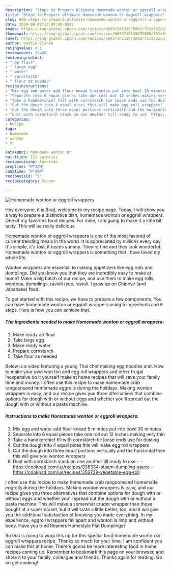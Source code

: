 ```yaml
---
description: "Steps to Prepare Ultimate Homemade wonton or eggroll wrappers"
title: "Steps to Prepare Ultimate Homemade wonton or eggroll wrappers"
slug: 690-steps-to-prepare-ultimate-homemade-wonton-or-eggroll-wrappers
date: 2020-08-02T13:09:00.028Z
image: https://img-global.cpcdn.com/recipes/6693716133675008/751x532cq70/homemade-wonton-or-eggroll-wrappers-recipe-main-photo.jpg
thumbnail: https://img-global.cpcdn.com/recipes/6693716133675008/751x532cq70/homemade-wonton-or-eggroll-wrappers-recipe-main-photo.jpg
cover: https://img-global.cpcdn.com/recipes/6693716133675008/751x532cq70/homemade-wonton-or-eggroll-wrappers-recipe-main-photo.jpg
author: Hattie Clarke
ratingvalue: 4.1
reviewcount: 38468
recipeingredient:
- " ap flour"
- " large egg"
- " water"
- " cornstarch"
- " flour as needed"
recipeinstructions:
- "Mix egg and water add flour knead 5 minutes put into bowl 30 minutes"
- "Separate into 6 equal pieces take one roll out 12 inches making very thin"
- "Take a handkerchief fill with cornstarch tie loose ends use for dusting"
- "Cut the dough into 4 equal pices this will make egg roll wrappers"
- "Cut the dough into three equal portions vertically and the horizontal then this will give you wonton wrappers"
- "Dust with cornstarch stack on one another till ready to use  https://cookpad.com/us/recipes/338334-steam-dumpling-sauce https://cookpad.com/us/recipes/356729-vegetable-egg-roll"
categories:
- Recipe
tags:
- homemade
- wonton
- or

katakunci: homemade wonton or 
nutrition: 111 calories
recipecuisine: American
preptime: "PT33M"
cooktime: "PT40M"
recipeyield: "3"
recipecategory: Dinner

---
```



![Homemade wonton or eggroll wrappers](https://img-global.cpcdn.com/recipes/6693716133675008/751x532cq70/homemade-wonton-or-eggroll-wrappers-recipe-main-photo.jpg)

Hey everyone, it is Brad, welcome to my recipe page. Today, I will show you a way to prepare a distinctive dish, homemade wonton or eggroll wrappers. One of my favorites food recipes. For mine, I am going to make it a little bit tasty. This will be really delicious.

Homemade wonton or eggroll wrappers is one of the most favored of current trending meals in the world. It is appreciated by millions every day. It's simple, it's fast, it tastes yummy. They're fine and they look wonderful. Homemade wonton or eggroll wrappers is something that I have loved my whole life.

Wonton wrappers are essential to making appetizers like egg rolls and dumplings. Did you know you that they are incredibly easy to make at home? Make a big batch of our recipe, and use them to make egg rolls, wontons, dumplings, ravioli (yes, ravioli. I grew up on Chinese (and Japanese) food.


To get started with this recipe, we have to prepare a few components. You can have homemade wonton or eggroll wrappers using 5 ingredients and 6 steps. Here is how you can achieve that.

<!--inarticleads1-->

##### The ingredients needed to make Homemade wonton or eggroll wrappers:

1. Make ready  ap flour
1. Take  large egg
1. Make ready  water
1. Prepare  cornstarch
1. Take  flour as needed


Below is a video featuring a young Thai chef making egg noodles and. How to make your own won ton and egg roll wrappers and other frugal inexpensive do it yourself make at home recipes that will save your family time and money. I often use this recipe to make homemade crab rangoonsand homemade eggrolls during the holidays. Making wonton wrappers is easy, and our recipe gives you three alternatives that combine options for dough with or without eggs and whether you&#39;ll spread out the dough with or without a pasta machine. 

<!--inarticleads2-->

##### Instructions to make Homemade wonton or eggroll wrappers:

1. Mix egg and water add flour knead 5 minutes put into bowl 30 minutes
1. Separate into 6 equal pieces take one roll out 12 inches making very thin
1. Take a handkerchief fill with cornstarch tie loose ends use for dusting
1. Cut the dough into 4 equal pices this will make egg roll wrappers
1. Cut the dough into three equal portions vertically and the horizontal then this will give you wonton wrappers
1. Dust with cornstarch stack on one another till ready to use -  - https://cookpad.com/us/recipes/338334-steam-dumpling-sauce - https://cookpad.com/us/recipes/356729-vegetable-egg-roll


I often use this recipe to make homemade crab rangoonsand homemade eggrolls during the holidays. Making wonton wrappers is easy, and our recipe gives you three alternatives that combine options for dough with or without eggs and whether you&#39;ll spread out the dough with or without a pasta machine. This will make a somewhat cruder wrapper than those bought at a supermarket, but it will taste a little better, too, and it will give you the additional satisfaction of knowing you made everything. In my experience, eggroll wrappers fall apart and wonton is limp and without body. Have you tried Reames Homestyle Flat Dumplings? 

So that is going to wrap this up for this special food homemade wonton or eggroll wrappers recipe. Thanks so much for your time. I am confident you can make this at home. There's gonna be more interesting food in home recipes coming up. Remember to bookmark this page on your browser, and share it to your family, colleague and friends. Thanks again for reading. Go on get cooking!
